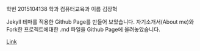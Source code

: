 
학번 2015104138
학과 컴퓨터교육과
이름 김장혁


Jekyll 테마를 적용한 Github Page를 만들어 보았습니다.
자기소개서(About me)와 Fork한 프로젝트에대한 .md 파일을 Github Page에 올려놓았습니다.

[Link](https://d0orhyeok.github.io/)